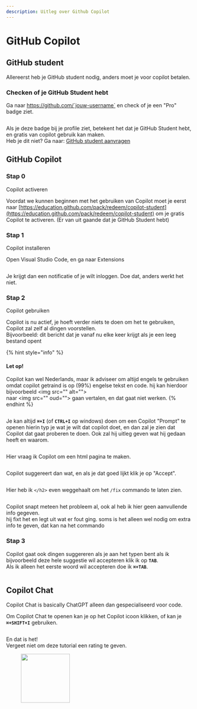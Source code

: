 ```yaml
---
description: Uitleg over Github Copilot
---
```


# GitHub Copilot

## GitHub student

Allereerst heb je GitHub student nodig, anders moet je voor copilot betalen.&#x20;

### Checken of je GitHub Student hebt

Ga naar https://github.com/`jouw-username` en check of je een "Pro" badge ziet.

<figure><img src=".gitbook/assets/SCR-20241111-kgby.png" alt=""><figcaption></figcaption></figure>

Als je deze badge bij je profile ziet, betekent het dat je GitHub Student hebt, en gratis van copilot gebruik kan maken.\
Heb je dit niet? Ga naar: [GitHub student aanvragen](github-student.md)

## GitHub Copilot

### Stap 0

Copilot activeren

Voordat we kunnen beginnen met het gebruiken van Copilot moet je eerst naar [https://education.github.com/pack/redeem/copilot-student](https://education.github.com/pack/redeem/copilot-student) om je gratis Copilot te activeren. (Er van uit gaande dat je GitHub Student hebt)

### Stap 1

Copilot installeren

Open Visual Studio Code, en ga naar Extensions

<figure><img src=".gitbook/assets/SCR-20241111-kmap.png" alt=""><figcaption></figcaption></figure>

Je krijgt dan een notificatie of je wilt inloggen. Doe dat, anders werkt het niet.

### Stap 2

Copilot gebruiken

Copilot is nu actief, je hoeft verder niets te doen om het te gebruiken, Copilot zal zelf al dingen voorstellen.\
Bijvoorbeeld: dit bericht dat je vanaf nu elke keer krijgt als je een leeg bestand opent

{% hint style="info" %}
#### Let op!

Copilot kan wel Nederlands, maar ik adviseer om altijd engels te gebruiken omdat copilot getraind is op (99%) engelse tekst en code. hij kan hierdoor bijvoorbeeld \<img src="" alt="">\
naar \<img src="" oud=""> gaan vertalen, en dat gaat niet werken.
{% endhint %}

<figure><img src=".gitbook/assets/SCR-20241111-kpbx.png" alt=""><figcaption></figcaption></figure>

Je kan altijd **`⌘+I`** (of **`CTRL+I`** op windows) doen om een Copilot "Prompt" te openen hierin typ je wat je wilt dat copilot doet, en dan zal je zien dat Copilot dat gaat proberen te doen. Ook zal hij uitleg geven wat hij gedaan heeft en waarom.

<figure><img src=".gitbook/assets/SCR-20241111-krcb.png" alt=""><figcaption></figcaption></figure>

Hier vraag ik Copilot om een html pagina te maken.

<figure><img src=".gitbook/assets/SCR-20241111-krhh.png" alt=""><figcaption></figcaption></figure>

Copilot suggereert dan wat, en als je dat goed lijkt klik je op "Accept".

<figure><img src=".gitbook/assets/SCR-20241111-krsz.png" alt=""><figcaption></figcaption></figure>

Hier heb ik `</h2>` even weggehaalt om het `/fix` commando te laten zien.

<figure><img src=".gitbook/assets/SCR-20241111-kryp.png" alt=""><figcaption></figcaption></figure>

Copilot snapt meteen het probleem al, ook al heb ik hier geen aanvullende info gegeven.\
hij fixt het en legt uit wat er fout ging. soms is het alleen wel nodig om extra info te geven, dat kan na het commando

### Stap 3

Copilot gaat ook dingen suggereren als je aan het typen bent als ik bijvoorbeeld deze hele suggestie wil accepteren klik ik op **`TAB`**.\
Als ik alleen het eerste woord wil accepteren doe ik **`⌘+TAB`**.

<figure><img src=".gitbook/assets/SCR-20241111-kvex.png" alt=""><figcaption></figcaption></figure>

## Copilot Chat

Copilot Chat is basically ChatGPT alleen dan gespecialiseerd voor code.

Om Copilot Chat te openen kan je op het Copilot icoon klikken, of kan je **`⌘+SHIFT+I`** gebruiken.

<figure><img src=".gitbook/assets/SCR-20241111-lbpf.png" alt=""><figcaption></figcaption></figure>

En dat is het!\
Vergeet niet om deze tutorial een rating te geven.

<figure><img src=".gitbook/assets/image.png" alt="" width="132"><figcaption></figcaption></figure>
